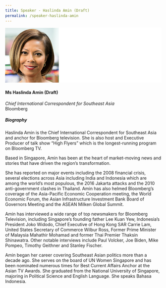 ```yaml
---
title: Speaker - Haslinda Amin (Draft)
permalink: /speaker-haslinda-amin
---
```

![Haslinda Amin](/images/speakers/Haslinda-Amin.jpg)

#### **Ms Haslinda Amin (Draft)**

*Chief International Correspondent for Southeast Asia*  
Bloomberg

##### **Biography**

Haslinda Amin is the Chief International Correspondent for Southeast Asia and anchor for Bloomberg television.  She is also host and Executive Producer of talk show “High Flyers” which is the longest-running program on Bloomberg TV.

Based in Singapore, Amin has been at the heart of market-moving news and stories that have driven the region’s transformation.

She has reported on major events including the 2008 financial crisis, several elections across Asia including India and Indonesia which are among the world’s most populous, the 2016 Jakarta attacks and the 2010 anti-government clashes in Thailand. Amin has also helmed Bloomberg’s coverage of the Asia-Pacific Economic Cooperation meeting, the World Economic Forum, the Asian Infrastructure Investment Bank Board of Governors Meeting and the ASEAN Milken Global Summit.

Amin has interviewed a wide range of top newsmakers for Bloomberg Television, including Singapore’s founding father Lee Kuan Yew, Indonesia’s President Joko Widodo, Chief Executive of Hong Kong SAR Carrie Lam, United States Secretary of Commerce Wilbur Ross, Former Prime Minister of Malaysia Mahathir Mohamad and former Thai Premier Thaksin Shinawatra. Other notable interviews include Paul Volcker, Joe Biden, Mike Pompeo, Timothy Geithner and Stanley Fischer.

Amin began her career covering Southeast Asian politics more than a decade ago. She serves on the board of UN Women Singapore and has been nominated numerous times for Best Current Affairs Anchor at the Asian TV Awards. She graduated from the National University of Singapore, majoring in Political Science and English Language. She speaks Bahasa Indonesia.